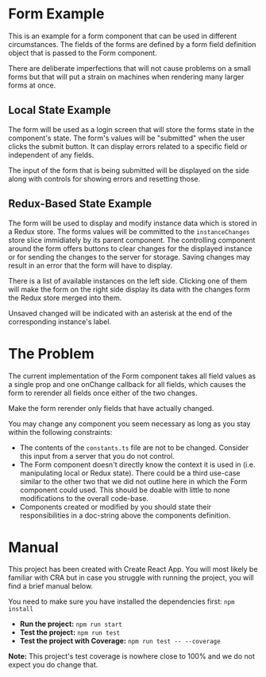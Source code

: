 # Form Example

This is an example for a form component that can be used in different circumstances. The fields of the forms are defined by a form field definition object that is passed to the Form component.

There are deliberate imperfections that will not cause problems on a small forms but that will put a strain on machines when rendering many larger forms at once.

## Local State Example

The form will be used as a login screen that will store the forms state in the component's state. The form's values will be "submitted" when the user clicks the submit button. It can display errors related to a specific field or independent of any fields.

The input of the form that is being submitted will be displayed on the side along with controls for showing errors and resetting those.

## Redux-Based State Example

The form will be used to display and modify instance data which is stored in a Redux store. The forms values will be committed to the `instanceChanges` store slice immidiately by its parent component.
The controlling component around the form offers buttons to clear changes for the displayed instance or for sending the changes to the server for storage. Saving changes may result in an error that the form will have to display.

There is a list of available instances on the left side. Clicking one of them will make the form on the right side display its data with the changes form the Redux store merged into them.

Unsaved changed will be indicated with an asterisk at the end of the corresponding instance's label.

# The Problem

The current implementation of the Form component takes all field values as a single prop and one onChange callback for all fields, which causes the form to rerender all fields once either of the two changes.

Make the form rerender only fields that have actually changed.

You may change any component you seem necessary as long as you stay within the following constraints:

-   The contents of the `constants.ts` file are not to be changed. Consider this input from a server that you do not control.
-   The Form component doesn't directly know the context it is used in (i.e. manipulating local or Redux state). There could be a third use-case similar to the other two that we did not outline here in which the Form component could used. This should be doable with little to none modifications to the overall code-base.
-   Components created or modified by you should state their responsibilities in a doc-string above the components definition.

# Manual

This project has been created with Create React App. You will most likely be familiar with CRA but in case you struggle with running the project, you will find a brief manual below.

You need to make sure you have installed the dependencies first: `npm install`

-   **Run the project:** `npm run start`
-   **Test the project:** `npm run test`
-   **Test the project with Coverage:** `npm run test -- --coverage`

**Note:** This project's test coverage is nowhere close to 100% and we do not expect you do change that.
